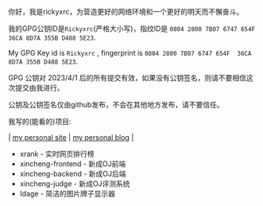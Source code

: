 你好，我是rickyxrc，为营造更好的网络环境和一个更好的明天而不懈奋斗。

我的GPG公钥ID是`Rickyxrc`(严格大小写)，指纹ID是 `0804 2800 7B07 6747 654F  36CA 8D7A 355B D488 5E23`.

My GPG Key id is `Rickyxrc` , fingerprint is `0804 2800 7B07 6747 654F  36CA 8D7A 355B D488 5E23`.

GPG 公钥对 2023/4/1 后的所有提交有效，如果没有公钥签名，则请不要相信这次提交由我进行。

公钥及公钥签名仅由github发布，不会在其他地方发布，请不要信任。

我写的(能看的)项目:

| [my personal site](https://rickyxrc.cc) | [my personal blog](https://blog.rickyxrc.cc) |

- xrank - 实时网页排行榜
- xincheng-frontend - 新成OJ前端
- xincheng-backend - 新成OJ后端
- xincheng-judge - 新成OJ评测系统
- Idage - 简洁的图片牌子显示器
